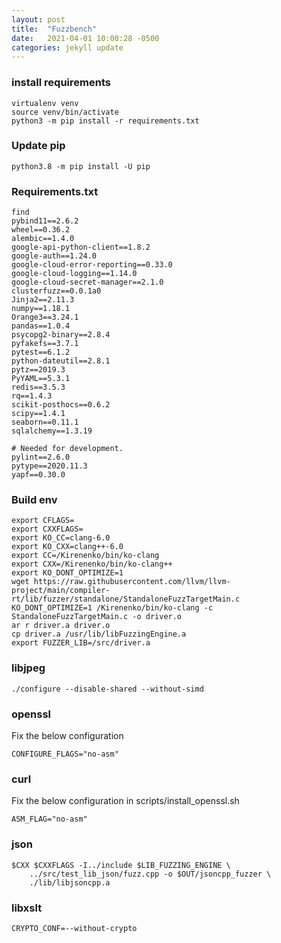```yaml
---
layout: post
title:  "Fuzzbench"
date:   2021-04-01 10:00:28 -0500
categories: jekyll update
---
```


### install requirements ###

```
virtualenv venv
source venv/bin/activate
python3 -m pip install -r requirements.txt
```

### Update pip ###

```
python3.8 -m pip install -U pip
```

### Requirements.txt ###

```
find
pybind11==2.6.2
wheel==0.36.2
alembic==1.4.0
google-api-python-client==1.8.2
google-auth==1.24.0
google-cloud-error-reporting==0.33.0
google-cloud-logging==1.14.0
google-cloud-secret-manager==2.1.0
clusterfuzz==0.0.1a0
Jinja2==2.11.3
numpy==1.18.1
Orange3==3.24.1
pandas==1.0.4
psycopg2-binary==2.8.4
pyfakefs==3.7.1
pytest==6.1.2
python-dateutil==2.8.1
pytz==2019.3
PyYAML==5.3.1
redis==3.5.3
rq==1.4.3
scikit-posthocs==0.6.2
scipy==1.4.1
seaborn==0.11.1
sqlalchemy==1.3.19

# Needed for development.
pylint==2.6.0
pytype==2020.11.3
yapf==0.30.0
```

### Build env ###

```
export CFLAGS=
export CXXFLAGS=
export KO_CC=clang-6.0
export KO_CXX=clang++-6.0
export CC=/Kirenenko/bin/ko-clang
export CXX=/Kirenenko/bin/ko-clang++
export KO_DONT_OPTIMIZE=1
wget https://raw.githubusercontent.com/llvm/llvm-project/main/compiler-rt/lib/fuzzer/standalone/StandaloneFuzzTargetMain.c
KO_DONT_OPTIMIZE=1 /Kirenenko/bin/ko-clang -c StandaloneFuzzTargetMain.c -o driver.o
ar r driver.a driver.o
cp driver.a /usr/lib/libFuzzingEngine.a
export FUZZER_LIB=/src/driver.a
```

### libjpeg ###

```
./configure --disable-shared --without-simd
```

### openssl ###

Fix the below configuration
```
CONFIGURE_FLAGS="no-asm"
```

### curl ###

Fix the below configuration in scripts/install_openssl.sh

```
ASM_FLAG="no-asm"
```

### json ###

```
$CXX $CXXFLAGS -I../include $LIB_FUZZING_ENGINE \
    ../src/test_lib_json/fuzz.cpp -o $OUT/jsoncpp_fuzzer \
    ./lib/libjsoncpp.a
```

### libxslt ###

```
CRYPTO_CONF=--without-crypto
```
